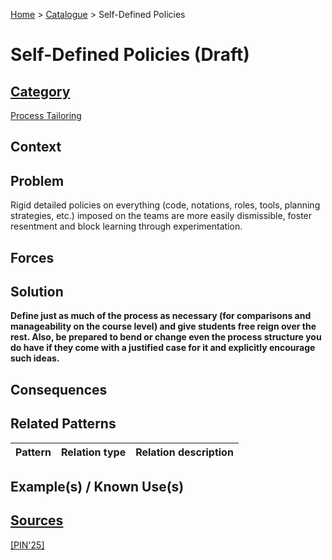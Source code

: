 [Home](../README.md) > [Catalogue](../Patterns_catalogue.md) > Self-Defined Policies

# Self-Defined Policies (Draft)

## [Category](categories/categories.md)

[Process Tailoring](categories/Process_Tailoring.md)

## Context

## Problem

Rigid detailed policies on everything (code, notations, roles, tools, planning strategies, etc.) imposed on the teams are more easily dismissible, foster resentment and block learning through experimentation.

## Forces

## Solution

**Define just as much of the process as necessary (for comparisons and manageability on the course level) and give students free reign over the rest. Also, be prepared to bend or change even the process structure you do have if they come with a justified case for it and explicitly encourage such ideas.**

## Consequences

## Related Patterns

|Pattern|Relation type|Relation description|
|--|--|--|
 
## Example(s) / Known Use(s) 

## [Sources](../References.md)

[[PIN'25]](publications/pin25/pin25.md)
